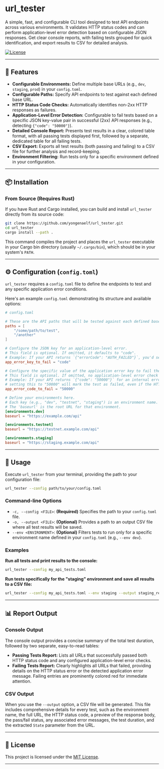 # url_tester

A simple, fast, and configurable CLI tool designed to test API endpoints across various environments. It validates HTTP status codes and can perform application-level error detection based on configurable JSON responses. Get clear console reports, with failing tests grouped for quick identification, and export results to CSV for detailed analysis.

[![License](https://img.shields.io/badge/License-MIT-blue.svg)](https://opensource.org/licenses/MIT)

---

## 🚀 Features

* **Configurable Environments:** Define multiple base URLs (e.g., `dev`, `staging`, `prod`) in your `config.toml`.
* **Configurable Paths:** Specify API endpoints to test against each defined base URL.
* **HTTP Status Code Checks:** Automatically identifies non-2xx HTTP responses as failures.
* **Application-Level Error Detection:** Configurable to fail tests based on a specific JSON key-value pair in successful (2xx) API responses (e.g., detecting `{"code": "50000"}`).
* **Detailed Console Report:** Presents test results in a clear, colored table format, with all passing tests displayed first, followed by a separate, dedicated table for all failing tests.
* **CSV Export:** Exports all test results (both passing and failing) to a CSV file for further analysis and record-keeping.
* **Environment Filtering:** Run tests only for a specific environment defined in your configuration.

---

## 📦 Installation

### From Source (Requires Rust)

If you have Rust and Cargo installed, you can build and install `url_tester` directly from its source code:

```bash
git clone https://github.com/yongenaelf/url_tester.git
cd url_tester
cargo install --path .
```

This command compiles the project and places the `url_tester` executable in your Cargo bin directory (usually `~/.cargo/bin`), which should be in your system's `PATH`.

-----

## ⚙️ Configuration (`config.toml`)

`url_tester` requires a `config.toml` file to define the endpoints to test and any specific application error conditions.

Here's an example `config.toml` demonstrating its structure and available options:

```toml
# config.toml

# These are the API paths that will be tested against each defined baseurl.
paths = [
    "/some/path/to/test",
    "/another"
]

# Configure the JSON key for an application-level error.
# This field is optional. If omitted, it defaults to "code".
# Example: If your API returns `{"errorCode": "AUTH_FAILED"}`, you'd set this to "errorCode".
app_error_key_to_fail = "code"

# Configure the specific value of the application error key to fail the test.
# This field is optional. If omitted, no application-level error check will be performed.
# Example: If your API returns `{"code": "50000"}` for an internal error,
# setting this to "50000" will mark the test as failed, even if the HTTP status is 200 OK.
app_error_code_to_fail = "50000"

# Define your environments here.
# Each key (e.g., "dev", "testnet", "staging") is an environment name.
# The 'baseurl' is the root URL for that environment.
[environments.dev]
baseurl = "https://example.com/api"

[environments.testnet]
baseurl = "https://testnet.example.com/api"

[environments.staging]
baseurl = "https://staging.example.com/api"
```

-----

## 🚀 Usage

Execute `url_tester` from your terminal, providing the path to your configuration file:

```bash
url_tester --config path/to/your/config.toml
```

### Command-line Options

  * `-c, --config <FILE>`: **(Required)** Specifies the path to your `config.toml` file.
  * `-o, --output <FILE>`: **(Optional)** Provides a path to an output CSV file where all test results will be saved.
  * `--env <ENVIRONMENT>`: **(Optional)** Filters tests to run only for a specific environment name defined in your `config.toml` (e.g., `--env dev`).

### Examples

**Run all tests and print results to the console:**

```bash
url_tester --config my_api_tests.toml
```

**Run tests specifically for the "staging" environment and save all results to a CSV file:**

```bash
url_tester --config my_api_tests.toml --env staging --output staging_report.csv
```

-----

## 📊 Report Output

### Console Output

The console output provides a concise summary of the total test duration, followed by two separate, easy-to-read tables:

  * **Passing Tests Report:** Lists all URLs that successfully passed both HTTP status code and any configured application-level error checks.
  * **Failing Tests Report:** Clearly highlights all URLs that failed, providing details on the HTTP status error or the detected application error message. Failing entries are prominently colored red for immediate attention.

### CSV Output

When you use the `--output` option, a CSV file will be generated. This file includes comprehensive details for every test, such as the environment name, the full URL, the HTTP status code, a preview of the response body, the pass/fail status, any associated error messages, the test duration, and the extracted `State` parameter from the URL.

-----

## 📄 License

This project is licensed under the [MIT License](https://www.google.com/search?q=LICENSE).

-----
